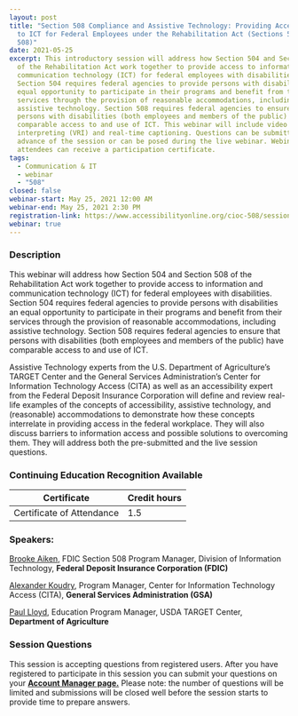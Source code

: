 ```yaml
---
layout: post
title: "Section 508 Compliance and Assistive Technology: Providing Accessibility
  to ICT for Federal Employees under the Rehabilitation Act (Sections 504 and
  508)"
date: 2021-05-25
excerpt: This introductory session will address how Section 504 and Section 508
  of the Rehabilitation Act work together to provide access to information and
  communication technology (ICT) for federal employees with disabilities.
  Section 504 requires federal agencies to provide persons with disabilities an
  equal opportunity to participate in their programs and benefit from their
  services through the provision of reasonable accommodations, including
  assistive technology. Section 508 requires federal agencies to ensure that
  persons with disabilities (both employees and members of the public) have
  comparable access to and use of ICT. This webinar will include video remote
  interpreting (VRI) and real-time captioning. Questions can be submitted in
  advance of the session or can be posed during the live webinar. Webinar
  attendees can receive a participation certificate.
tags:
  - Communication & IT
  - webinar
  - "508"
closed: false
webinar-start: May 25, 2021 12:00 AM
webinar-end: May 25, 2021 2:30 PM
registration-link: https://www.accessibilityonline.org/cioc-508/session/?id=110922
webinar: true
---
```

### Description

This webinar will address how Section 504 and Section 508 of the Rehabilitation Act work together to provide access to information and communication technology (ICT) for federal employees with disabilities. Section 504 requires federal agencies to provide persons with disabilities an equal opportunity to participate in their programs and benefit from their services through the provision of reasonable accommodations, including assistive technology. Section 508 requires federal agencies to ensure that persons with disabilities (both employees and members of the public) have comparable access to and use of ICT. 


Assistive Technology experts from the U.S. Department of Agriculture’s TARGET Center and the General Services Administration’s Center for Information Technology Access (CITA) as well as an accessibility expert from the Federal Deposit Insurance Corporation will define and review real-life examples of the concepts of accessibility, assistive technology, and (reasonable) accommodations to demonstrate how these concepts interrelate in providing access in the federal workplace. They will also discuss barriers to information access and possible solutions to overcoming them. They will address both the pre-submitted and the live session questions.

### Continuing Education Recognition Available

| **Certificate**           | **Credit hours** |
| ------------------------- | ---------------- |
| Certificate of Attendance | 1.5              |

### Speakers:

[Brooke Aiken](https://www.accessibilityonline.org/speakers/speaker.aspx?id=10711), FDIC Section 508 Program Manager, Division of Information Technology, **Federal Deposit Insurance Corporation (FDIC)**



[Alexander Koudry](https://www.accessibilityonline.org/speakers/speaker.aspx?id=10513), Program Manager, Center for Information Technology Access (CITA), **General Services Administration (GSA)**



[Paul Lloyd](https://www.accessibilityonline.org/speakers/speaker.aspx?id=10869), Education Program Manager, USDA TARGET Center, **Department of Agriculture**

### Session Questions

This session is accepting questions from registered users. After you have registered to participate in this session you can submit your questions on your **[Account Manager page.](https://www.accessibilityonline.org/cioc-508/accountManager/18899/session/110879#questions)** Please note: the number of questions will be limited and submissions will be closed well before the session starts to provide time to prepare answers.